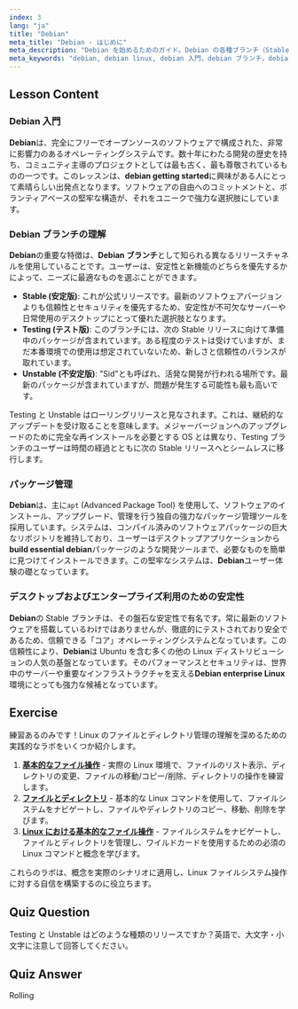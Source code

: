 ```yaml
---
index: 3
lang: "ja"
title: "Debian"
meta_title: "Debian - はじめに"
meta_description: "Debian を始めるためのガイド。Debian の各種ブランチ（Stable、Testing、Unstable）、強力なパッケージ管理、そしてその安定性がデスクトップやエンタープライズ Linux システムの基盤として選ばれる理由を学びます。"
meta_keywords: "debian, debian linux, debian 入門，debian ブランチ，debian エンタープライズ linux, build essential debian, linux ディストリビューション，パッケージ管理，linux チュートリアル"
---
```


## Lesson Content

### Debian 入門

**Debian**は、完全にフリーでオープンソースのソフトウェアで構成された、非常に影響力のあるオペレーティングシステムです。数十年にわたる開発の歴史を持ち、コミュニティ主導のプロジェクトとしては最も古く、最も尊敬されているものの一つです。このレッスンは、**debian getting started**に興味がある人にとって素晴らしい出発点となります。ソフトウェアの自由へのコミットメントと、ボランティアベースの堅牢な構造が、それをユニークで強力な選択肢にしています。

### Debian ブランチの理解

**Debian**の重要な特徴は、**Debian ブランチ**として知られる異なるリリースチャネルを使用していることです。ユーザーは、安定性と新機能のどちらを優先するかによって、ニーズに最適なものを選ぶことができます。

- **Stable (安定版)**: これが公式リリースです。最新のソフトウェアバージョンよりも信頼性とセキュリティを優先するため、安定性が不可欠なサーバーや日常使用のデスクトップにとって優れた選択肢となります。
- **Testing (テスト版)**: このブランチには、次の Stable リリースに向けて準備中のパッケージが含まれています。ある程度のテストは受けていますが、まだ本番環境での使用は想定されていないため、新しさと信頼性のバランスが取れています。
- **Unstable (不安定版)**: "Sid"とも呼ばれ、活発な開発が行われる場所です。最新のパッケージが含まれていますが、問題が発生する可能性も最も高いです。

Testing と Unstable はローリングリリースと見なされます。これは、継続的なアップデートを受け取ることを意味します。メジャーバージョンへのアップグレードのために完全な再インストールを必要とする OS とは異なり、Testing ブランチのユーザーは時間の経過とともに次の Stable リリースへとシームレスに移行します。

### パッケージ管理

**Debian**は、主に`apt` (Advanced Package Tool) を使用して、ソフトウェアのインストール、アップグレード、管理を行う独自の強力なパッケージ管理ツールを採用しています。システムは、コンパイル済みのソフトウェアパッケージの巨大なリポジトリを維持しており、ユーザーはデスクトップアプリケーションから**build essential debian**パッケージのような開発ツールまで、必要なものを簡単に見つけてインストールできます。この堅牢なシステムは、**Debian**ユーザー体験の礎となっています。

### デスクトップおよびエンタープライズ利用のための安定性

**Debian**の Stable ブランチは、その盤石な安定性で有名です。常に最新のソフトウェアを搭載しているわけではありませんが、徹底的にテストされており安全であるため、信頼できる「コア」オペレーティングシステムとなっています。この信頼性により、**Debian**は Ubuntu を含む多くの他の Linux ディストリビューションの人気の基盤となっています。そのパフォーマンスとセキュリティは、世界中のサーバーや重要なインフラストラクチャを支える**Debian enterprise Linux**環境にとっても強力な候補となっています。

## Exercise

練習あるのみです！Linux のファイルとディレクトリ管理の理解を深めるための実践的なラボをいくつか紹介します。

1. **[基本的なファイル操作](https://labex.io/ja/labs/linux-basic-files-operations-270248)** - 実際の Linux 環境で、ファイルのリスト表示、ディレクトリの変更、ファイルの移動/コピー/削除、ディレクトリの操作を練習します。
2. **[ファイルとディレクトリ](https://labex.io/ja/labs/linux-files-and-directories-270246)** - 基本的な Linux コマンドを使用して、ファイルシステムをナビゲートし、ファイルやディレクトリのコピー、移動、削除を学びます。
3. **[Linux における基本的なファイル操作](https://labex.io/ja/labs/linux-basic-file-operations-in-linux-18001)** - ファイルシステムをナビゲートし、ファイルとディレクトリを管理し、ワイルドカードを使用するための必須の Linux コマンドと概念を学びます。

これらのラボは、概念を実際のシナリオに適用し、Linux ファイルシステム操作に対する自信を構築するのに役立ちます。

## Quiz Question

Testing と Unstable はどのような種類のリリースですか？英語で、大文字・小文字に注意して回答してください。

## Quiz Answer

Rolling
